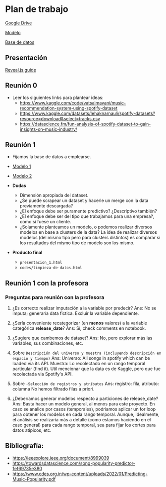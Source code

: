 # Plan de trabajo

[Google Drive](https://drive.google.com/drive/folders/17FhWbmf-yrM_O8_6QcMLvTLurjviZqyu)

[Modelo](https://www.kaggle.com/datasets/lehaknarnauli/spotify-datasets)

[Base de datos](https://www.kaggle.com/datasets/yamaerenay/spotify-dataset-19212020-600k-tracks?resource=download)

## Presentación

[Reveal.js guide](https://quarto.org/docs/presentations/revealjs/)

## Reunión 0

- Leer los siguientes links para plantear ideas:
    - <https://www.kaggle.com/code/vatsalmavani/music-recommendation-system-using-spotify-dataset>
    - <https://www.kaggle.com/datasets/lehaknarnauli/spotify-datasets?resource=download&select=tracks.csv>
    - <https://datascience.fm/fun-analysis-of-spotify-dataset-to-gain-insights-on-music-industry/>

## Reunión 1

- Fijamos la base de datos a emplearse.

- [Modelo 1](https://adrian-mb97.medium.com/predicting-the-odds-a-song-of-reaching-the-billboard-hot-100-d48776da386b)

- [Modelo 2](https://github.com/jesperhemmingsson/Spotify-EDA)

- **Dudas** 
    - Dimensión apropiada del dataset.
    - ¿Se puede scrapear un dataset y 
    hacerle un merge con la data previamente descargada?
    - ¿El enfoque debe ser puramente predictivo? ¿Descriptivo también?
    - ¿El enfoque debe ser del tipo que trabajamos para una empresa?, como si fuese un cliente.
    - ¿Solamente planteamos un modelo, o podemos realizar diversos modelos en base a clusters de la data? 
    La idea de realizar diversos modelos (del mismo tipo pero para clusters distintos) es comparar si los resultados del mismo tipo de modelo son los mismo. 

- **Producto final**
    - `presentacion_1.html` 
    - `codes/limpieza-de-datos.html` 

## Reunión 1 con la profesora

### Preguntas para reunión con la profesora

1. ¿Es correcto realizar imputación a la variable por predecir?
  Ans: No se imputa; generaría data fictica.
       Excluir la variable dependiente.

1. ¿Sería conveniente recategorizar (en **menos** valores) 
a la variable categórica **release_date**?
  Ans: Sí, check comments en notebook.

1. ¿Sugiere que cambemos de dataset?
  Ans: No, pero explorar más las variables, sus combinaciones, etc.

1. Sobre `Descripción del universo y muestra (incluyendo descripción en espacio y tiempo)` 
  Ans:
      Universo: All songs in spotify which can be loaded via its API.
      Muestra: Lo recolectado en un rango temporal particular (find it).
      Util mencionar que la data es de Kaggle, pero que fue recolectada via Spotify's API.

1. Sobre `-Selección de registros y atributos`
  Ans:
    registro: fila, atributo: columna
    No hemos filtrado filas a priori.

1. ¿Deberíamos generar modelos respecto a particiones de release_date?
  Ans: Basta hacer un modelo general, al menos para este proyecto.
       En caso se analice por casos (temporales), podríamos aplicar
       un for loop para obtener los modelos en cada rango temporal.
       Aunque, idealmente, el análisis se realizaría más a detalle
       (como estamos haciendo en el caso general) para cada rango temporal,
       sea para fijar los cortes para datos atípicos, etc.


## Bibliografía:

- https://ieeexplore.ieee.org/document/8999039
- https://towardsdatascience.com/song-popularity-predictor-1ef69735e380
- https://www.cdes.org.in/wp-content/uploads/2022/01/Predicting-Music-Popularity.pdf

